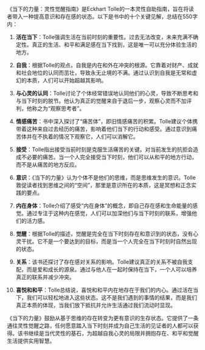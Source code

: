《当下的力量：灵性觉醒指南》是Eckhart Tolle的一本灵性自助指南，旨在将读者带入一种提高意识和存在感的状态。以下是书中的十个关键见解，总结在550字内：

1. **活在当下**：Tolle强调生活在当前时刻的重要性。过去无法改变，未来充满不确定性。真正的生活、和平和满足感在当下找到，这是唯一可以充分体验生活的地方。

2. **自我**：根据Tolle的观点，自我是内在和外在冲突的根源。它靠着对财产、成就和社会地位的认同而茁壮，导致永无止境的不满。通过认识到自我是无常和虚幻的本质，人们可以开始超越其影响。

3. **与心灵的认同**：Tolle讨论了个体经常错误地认同他们的心灵，导致不断思考和与当下时刻的脱节。他认为真正的觉醒来自于退后一步，观察心灵而不加评判，他称之为“观察思考者”。

4. **情感痛苦**：书中深入探讨了“痛苦体”，即旧情感痛苦的积累。Tolle建议个体携带着这种来自过去经历的痛苦，影响着他们当下的行动和感受。通过意识到痛苦体并在不执着的情况下观察它，人们可以消解它。

5. **接受**：Tolle指出接受当前时刻是克服生活痛苦的关键。对当前发生的抗拒会造成不必要的痛苦。当一个人完全接受当下时刻，他们可以从和平的地方行动，而不是从痛苦的地方反应。

6. **意识**：《当下的力量》认为个体不是他们的思维，而是思维发生的意识。Tolle敦促读者找到思维之间的“空间”，那里是意识所在的本质，这是冥想和正念实践的要点。

7. **内在身体**：Tolle介绍了感受“内在身体”的概念，即自己存在感和生命能量的感觉。通过专注于这种内在感觉，人们可以加深他们与当下时刻的联系，增强他们的活力感。

8. **觉醒**：根据Tolle的描述，觉醒是完全在当下时刻存在和意识到的状态，没有心灵干扰。它不是一个要达到的目标，而是当一个人完全在当下时刻时自然出现的状态。

9. **关系**：该书还探讨了存在感对关系的影响。Tolle建议真正的关系不被自我支配，而是爱和成长的源泉。通过与他人在一起时保持在当下，一个人可以培养真正的联系并减少冲突。

10. **喜悦和和平**：Tolle总结说，喜悦和和平内在地存在于我们的内心。通过活在当下，我们可以轻松地进入这些状态。这不是我们遇到的事情的结果，而是我们真正本质的体现，当我们放下抵抗并允许生活通过我们流动时显现。

《当下的力量》鼓励从基于思维的存在转变为更有意识的生存状态。它提供了一条通往灵性觉醒之路，任何愿意踏入当下时刻并成为自己生活的见证者的人都可以获得。该书继续是当代灵性的基石，为超越自我心灵的局限并拥抱存在、和平和觉醒生活提供实用智慧。